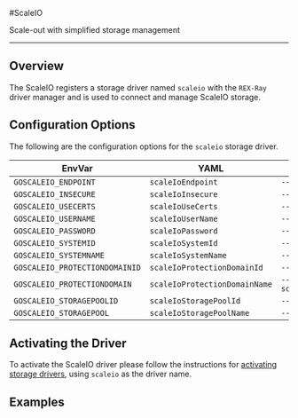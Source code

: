 #ScaleIO

Scale-out with simplified storage management

---

## Overview
The ScaleIO registers a storage driver named `scaleio` with the `REX-Ray`
driver manager and is used to connect and manage ScaleIO storage.

## Configuration Options
The following are the configuration options for the `scaleio` storage driver.

 EnvVar | YAML | CLI  
--------|------|------
`GOSCALEIO_ENDPOINT` | `scaleIoEndpoint` | `--scaleIoEndpoint`
`GOSCALEIO_INSECURE` | `scaleIoInsecure` | `--scaleIoInsecure`
`GOSCALEIO_USECERTS` | `scaleIoUseCerts` | `--scaleIoUseCerts`
`GOSCALEIO_USERNAME` | `scaleIoUserName` | `--scaleIoUserName`
`GOSCALEIO_PASSWORD` | `scaleIoPassword` | `--scaleIoPassword`
`GOSCALEIO_SYSTEMID` | `scaleIoSystemId` | `--scaleIoSystemId`
`GOSCALEIO_SYSTEMNAME` | `scaleIoSystemName` | `--scaleIoSystemName`
`GOSCALEIO_PROTECTIONDOMAINID` | `scaleIoProtectionDomainId` | `--scaleIoProtectionDomainId`
`GOSCALEIO_PROTECTIONDOMAIN` | `scaleIoProtectionDomainName` | `--scaleIoProtectionDomainName`
`GOSCALEIO_STORAGEPOOLID` | `scaleIoStoragePoolId` | `--scaleIoStoragePoolId`
`GOSCALEIO_STORAGEPOOL` | `scaleIoStoragePoolName` | `--scaleIoStoragePoolName`

## Activating the Driver
To activate the ScaleIO driver please follow the instructions for
[activating storage drivers](/user-guide/config#activating-storage-drivers),
using `scaleio` as the driver name.

## Examples
